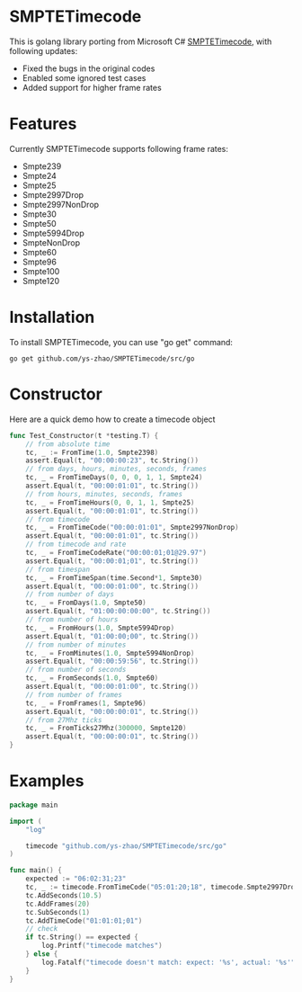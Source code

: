# SMPTETimecode
This is golang library porting from Microsoft C# [SMPTETimecode](https://github.com/microsoftarchive/msdn-code-gallery-community-m-r/tree/master/Microsoft%20Media%20Platform%20Video%20Editor%20(formerly%20RCE)/%5BC%23%5D-Microsoft%20Media%20Platform%20Video%20Editor%20(formerly%20RCE)/C%23/code/SMPTETimecode), with following updates:
* Fixed the bugs in the original codes
* Enabled some ignored test cases
* Added support for higher frame rates

# Features
Currently SMPTETimecode supports following frame rates:
* Smpte239
* Smpte24
* Smpte25
* Smpte2997Drop
* Smpte2997NonDrop
* Smpte30
* Smpte50
* Smpte5994Drop
* SmpteNonDrop
* Smpte60
* Smpte96
* Smpte100
* Smpte120

# Installation
To install SMPTETimecode, you can use "go get" command:

    go get github.com/ys-zhao/SMPTETimecode/src/go

# Constructor
Here are a quick demo how to create a timecode object
```go
func Test_Constructor(t *testing.T) {
	// from absolute time
	tc, _ := FromTime(1.0, Smpte2398)
	assert.Equal(t, "00:00:00:23", tc.String())
	// from days, hours, minutes, seconds, frames
	tc, _ = FromTimeDays(0, 0, 0, 1, 1, Smpte24)
	assert.Equal(t, "00:00:01:01", tc.String())
	// from hours, minutes, seconds, frames
	tc, _ = FromTimeHours(0, 0, 1, 1, Smpte25)
	assert.Equal(t, "00:00:01:01", tc.String())
	// from timecode
	tc, _ = FromTimeCode("00:00:01:01", Smpte2997NonDrop)
	assert.Equal(t, "00:00:01:01", tc.String())
	// from timecode and rate
	tc, _ = FromTimeCodeRate("00:00:01;01@29.97")
	assert.Equal(t, "00:00:01;01", tc.String())
	// from timespan
	tc, _ = FromTimeSpan(time.Second*1, Smpte30)
	assert.Equal(t, "00:00:01:00", tc.String())
	// from number of days
	tc, _ = FromDays(1.0, Smpte50)
	assert.Equal(t, "01:00:00:00:00", tc.String())
	// from number of hours
	tc, _ = FromHours(1.0, Smpte5994Drop)
	assert.Equal(t, "01:00:00;00", tc.String())
	// from number of minutes
	tc, _ = FromMinutes(1.0, Smpte5994NonDrop)
	assert.Equal(t, "00:00:59:56", tc.String())
	// from number of seconds
	tc, _ = FromSeconds(1.0, Smpte60)
	assert.Equal(t, "00:00:01:00", tc.String())
	// from number of frames
	tc, _ = FromFrames(1, Smpte96)
	assert.Equal(t, "00:00:00:01", tc.String())
	// from 27Mhz ticks
	tc, _ = FromTicks27Mhz(300000, Smpte120)
	assert.Equal(t, "00:00:00:01", tc.String())
}
```



# Examples
```go
package main

import (
	"log"

	timecode "github.com/ys-zhao/SMPTETimecode/src/go"
)

func main() {
	expected := "06:02:31;23"
	tc, _ := timecode.FromTimeCode("05:01:20;18", timecode.Smpte2997Drop)
	tc.AddSeconds(10.5)
	tc.AddFrames(20)
	tc.SubSeconds(1)
	tc.AddTimeCode("01:01:01;01")
	// check
	if tc.String() == expected {
		log.Printf("timecode matches")
	} else {
		log.Fatalf("timecode doesn't match: expect: '%s', actual: '%s'", expected, tc.String())
	}
}
```
